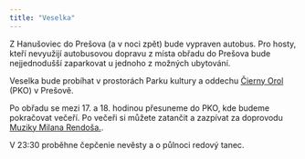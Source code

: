 ```yaml
---
title: "Veselka"
---
```

Z Hanušoviec do Prešova (a v noci zpět) bude vypraven autobus. Pro hosty, kteří nevyužijí autobusovou dopravu z místa obřadu do Prešova bude nejjednodušší zaparkovat u jednoho z možných ubytování.

Veselka bude probíhat v prostorách Parku kultury a oddechu [Čierny Orol](https://pkopresov.sk/pko-cierny-orol.html) (PKO) v Prešově.

Po obřadu se mezi 17. a 18. hodinou přesuneme do PKO, kde budeme pokračovat večeří. Po večeři si můžete zatančit a zazpívat za doprovodu [Muziky Milana Rendoša.](http://www.rendosovci.sk/).

V 23:30 proběhne čepčenie nevěsty a o půlnoci redový tanec.
